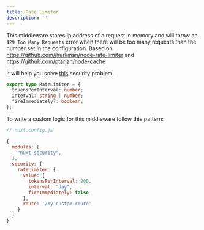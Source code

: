 ```yaml
---
title: Rate Limiter
description: ''
---
```


This middleware stores ip address of a request in memory and will throw an `429 Too Many Requests` error when there will be too many requests than the number set in the configuration. Based on <https://github.com/jhurliman/node-rate-limiter> and <https://github.com/ptarjan/node-cache>

It will help you solve [this](https://cheatsheetseries.owasp.org/cheatsheets/Nodejs_Security_Cheat_Sheet.html#take-precautions-against-brute-forcing) security problem.

```ts
export type RateLimiter = {
  tokensPerInterval: number;
  interval: string | number;
  fireImmediately?: boolean;
};
```

To write a custom logic for this middleware follow this pattern:

```javascript
// nuxt.config.js

{
  modules: [
    "nuxt-security",
  ],
  security: {
    rateLimiter: {
      value: {
        tokensPerInterval: 200,
        interval: "day",
        fireImmediately: false
      },
      route: '/my-custom-route'
    }
  }
}
```

